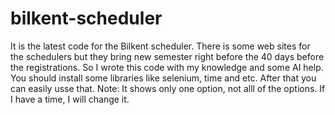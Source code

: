 # bilkent-scheduler
It is the latest code for the Bilkent scheduler. There is some web sites for the schedulers but they bring new semester right before the 40 days before the registrations. So I wrote this code with my knowledge and some AI help. You should install some libraries like selenium, time and etc. After that you can easily usse that. 
Note: It shows only one option, not alll of the options. If I have a time, I will change it.
